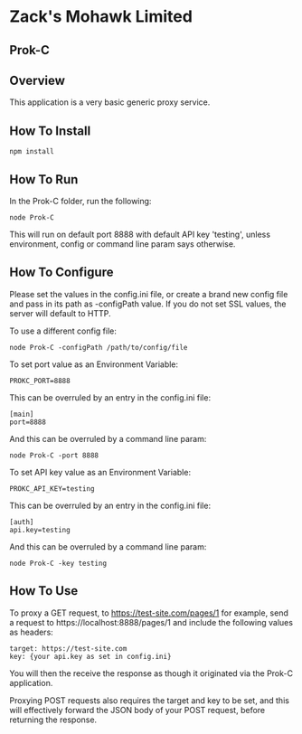 # Zack's Mohawk Limited
## Prok-C

## Overview

This application is a very basic generic proxy service.

## How To Install

	npm install

## How To Run

In the Prok-C folder, run the following:

	node Prok-C

This will run on default port 8888 with default API key 'testing', unless environment, config or command line param says otherwise.

## How To Configure

Please set the values in the config.ini file, or create a brand new config file and pass in its path as -configPath value. If you do not set SSL values, the server will default to HTTP.

To use a different config file:

	node Prok-C -configPath /path/to/config/file

To set port value as an Environment Variable:

	PROKC_PORT=8888

This can be overruled by an entry in the config.ini file:

	[main]
	port=8888

And this can be overruled by a command line param:

	node Prok-C -port 8888

To set API key value as an Environment Variable:

	PROKC_API_KEY=testing

This can be overruled by an entry in the config.ini file:

	[auth]
	api.key=testing

And this can be overruled by a command line param:

	node Prok-C -key testing

## How To Use

To proxy a GET request, to https://test-site.com/pages/1 for example, send a request to https://localhost:8888/pages/1 and include the following values as headers:

	target: https://test-site.com
	key: {your api.key as set in config.ini}

You will then the receive the response as though it originated via the Prok-C application.

Proxying POST requests also requires the target and key to be set, and this will effectively forward the JSON body of your POST request, before returning the response.